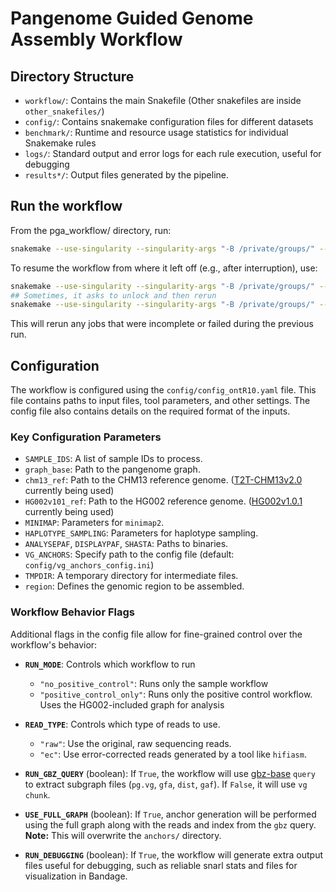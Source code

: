 # Pangenome Guided Genome Assembly Workflow


## Directory Structure
* `workflow/`: Contains the main Snakefile (Other snakefiles are inside `other_snakefiles/`)
* `config/`: Contains snakemake configuration files for different datasets
* `benchmark/`: Runtime and resource usage statistics for individual Snakemake rules
* `logs/`: Standard output and error logs for each rule execution, useful for debugging
* `results*/`: Output files generated by the pipeline.


## Run the workflow
From the pga_workflow/ directory, run:
```sh
snakemake --use-singularity --singularity-args "-B /private/groups/" --configfile config/config_ontR10.yaml --cores 128 --printshellcmds
```
To resume the workflow from where it left off (e.g., after interruption), use:
```sh
snakemake --use-singularity --singularity-args "-B /private/groups/" --configfile config/config_ontR10.yaml --cores 128 --printshellcmds --rerun-incomplete 
## Sometimes, it asks to unlock and then rerun
snakemake --use-singularity --singularity-args "-B /private/groups/" --configfile config/config_ontR10.yaml --cores 128 --printshellcmds --unlock
```
This will rerun any jobs that were incomplete or failed during the previous run.

## Configuration

The workflow is configured using the `config/config_ontR10.yaml` file. This file contains paths to input files, tool parameters, and other settings. The config file also contains details on the required format of the inputs.

### Key Configuration Parameters
*   `SAMPLE_IDS`: A list of sample IDs to process.
*   `graph_base`: Path to the pangenome graph.
*   `chm13_ref`: Path to the CHM13 reference genome. ([T2T-CHM13v2.0](https://s3-us-west-2.amazonaws.com/human-pangenomics/T2T/CHM13/assemblies/analysis_set/chm13v2.0.fa.gz) currently being used)
*   `HG002v101_ref`: Path to the HG002 reference genome. ([HG002v1.0.1](https://s3-us-west-2.amazonaws.com/human-pangenomics/T2T/HG002/assemblies/hg002v1.1.fasta.gz) currently being used)
*   `MINIMAP`: Parameters for `minimap2`.
*   `HAPLOTYPE_SAMPLING`: Parameters for haplotype sampling.
*   `ANALYSEPAF`, `DISPLAYPAF`, `SHASTA`: Paths to binaries.
*   `VG_ANCHORS`: Specify path to the config file (default: `config/vg_anchors_config.ini`)
*   `TMPDIR`: A temporary directory for intermediate files.
*   `region`: Defines the genomic region to be assembled.


### Workflow Behavior Flags
Additional flags in the config file allow for fine-grained control over the workflow's behavior:
- **`RUN_MODE`**: Controls which workflow to run
  - `"no_positive_control"`: Runs only the sample workflow
  - `"positive_control_only"`: Runs only the positive control workflow. Uses the HG002-included graph for analysis

- **`READ_TYPE`**: Controls which type of reads to use.
  - `"raw"`: Use the original, raw sequencing reads.
  - `"ec"`: Use error-corrected reads generated by a tool like `hifiasm`.

- **`RUN_GBZ_QUERY`** (boolean): If `True`, the workflow will use [gbz-base](https://github.com/jltsiren/gbz-base) `query` to extract subgraph files (`pg.vg`, `gfa`, `dist`, `gaf`). If `False`, it will use `vg chunk`.

- **`USE_FULL_GRAPH`** (boolean): If `True`, anchor generation will be performed using the full graph along with the reads and index from the `gbz` query. **Note:** This will overwrite the `anchors/` directory.

- **`RUN_DEBUGGING`** (boolean): If `True`, the workflow will generate extra output files useful for debugging, such as reliable snarl stats and files for visualization in Bandage.
